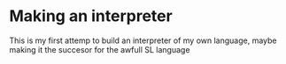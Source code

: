# Making an interpreter

This is my first attemp to build an interpreter of my own language, maybe making it 
the succesor for the awfull SL language
